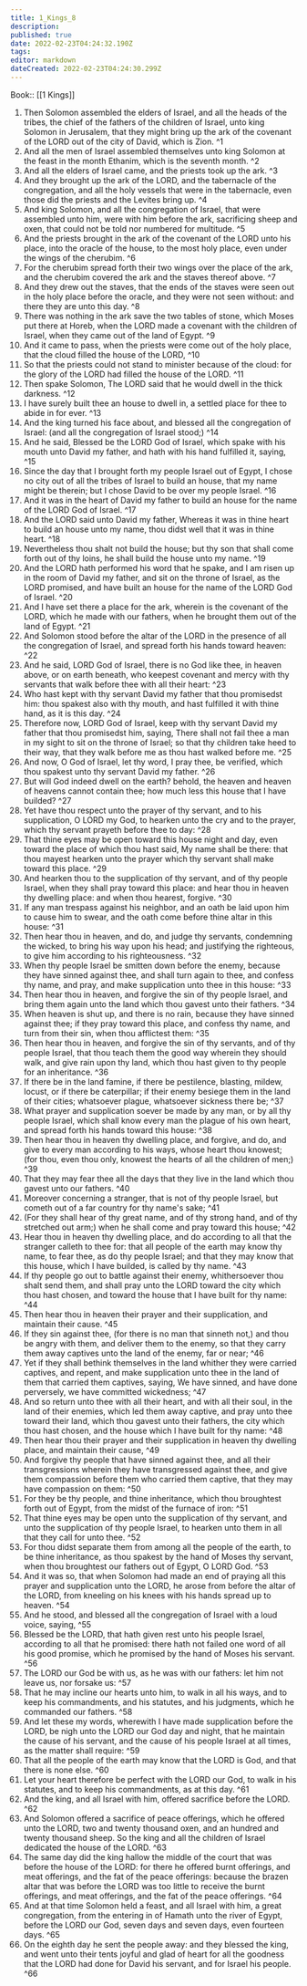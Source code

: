 ```yaml
---
title: 1_Kings_8
description: 
published: true
date: 2022-02-23T04:24:32.190Z
tags: 
editor: markdown
dateCreated: 2022-02-23T04:24:30.299Z
---
```


 Book:: [[1 Kings]]
 1. Then Solomon assembled the elders of Israel, and all the heads of the tribes, the chief of the fathers of the children of Israel, unto king Solomon in Jerusalem, that they might bring up the ark of the covenant of the LORD out of the city of David, which is Zion. ^1
 2. And all the men of Israel assembled themselves unto king Solomon at the feast in the month Ethanim, which is the seventh month. ^2
 3. And all the elders of Israel came, and the priests took up the ark. ^3
 4. And they brought up the ark of the LORD, and the tabernacle of the congregation, and all the holy vessels that were in the tabernacle, even those did the priests and the Levites bring up. ^4
 5. And king Solomon, and all the congregation of Israel, that were assembled unto him, were with him before the ark, sacrificing sheep and oxen, that could not be told nor numbered for multitude. ^5
 6. And the priests brought in the ark of the covenant of the LORD unto his place, into the oracle of the house, to the most holy place, even under the wings of the cherubim. ^6
 7. For the cherubim spread forth their two wings over the place of the ark, and the cherubim covered the ark and the staves thereof above. ^7
 8. And they drew out the staves, that the ends of the staves were seen out in the holy place before the oracle, and they were not seen without: and there they are unto this day. ^8
 9. There was nothing in the ark save the two tables of stone, which Moses put there at Horeb, when the LORD made a covenant with the children of Israel, when they came out of the land of Egypt. ^9
 10. And it came to pass, when the priests were come out of the holy place, that the cloud filled the house of the LORD, ^10
 11. So that the priests could not stand to minister because of the cloud: for the glory of the LORD had filled the house of the LORD. ^11
 12. Then spake Solomon, The LORD said that he would dwell in the thick darkness. ^12
 13. I have surely built thee an house to dwell in, a settled place for thee to abide in for ever. ^13
 14. And the king turned his face about, and blessed all the congregation of Israel: (and all the congregation of Israel stood;) ^14
 15. And he said, Blessed be the LORD God of Israel, which spake with his mouth unto David my father, and hath with his hand fulfilled it, saying, ^15
 16. Since the day that I brought forth my people Israel out of Egypt, I chose no city out of all the tribes of Israel to build an house, that my name might be therein; but I chose David to be over my people Israel. ^16
 17. And it was in the heart of David my father to build an house for the name of the LORD God of Israel. ^17
 18. And the LORD said unto David my father, Whereas it was in thine heart to build an house unto my name, thou didst well that it was in thine heart. ^18
 19. Nevertheless thou shalt not build the house; but thy son that shall come forth out of thy loins, he shall build the house unto my name. ^19
 20. And the LORD hath performed his word that he spake, and I am risen up in the room of David my father, and sit on the throne of Israel, as the LORD promised, and have built an house for the name of the LORD God of Israel. ^20
 21. And I have set there a place for the ark, wherein is the covenant of the LORD, which he made with our fathers, when he brought them out of the land of Egypt. ^21
 22. And Solomon stood before the altar of the LORD in the presence of all the congregation of Israel, and spread forth his hands toward heaven: ^22
 23. And he said, LORD God of Israel, there is no God like thee, in heaven above, or on earth beneath, who keepest covenant and mercy with thy servants that walk before thee with all their heart: ^23
 24. Who hast kept with thy servant David my father that thou promisedst him: thou spakest also with thy mouth, and hast fulfilled it with thine hand, as it is this day. ^24
 25. Therefore now, LORD God of Israel, keep with thy servant David my father that thou promisedst him, saying, There shall not fail thee a man in my sight to sit on the throne of Israel; so that thy children take heed to their way, that they walk before me as thou hast walked before me. ^25
 26. And now, O God of Israel, let thy word, I pray thee, be verified, which thou spakest unto thy servant David my father. ^26
 27. But will God indeed dwell on the earth? behold, the heaven and heaven of heavens cannot contain thee; how much less this house that I have builded? ^27
 28. Yet have thou respect unto the prayer of thy servant, and to his supplication, O LORD my God, to hearken unto the cry and to the prayer, which thy servant prayeth before thee to day: ^28
 29. That thine eyes may be open toward this house night and day, even toward the place of which thou hast said, My name shall be there: that thou mayest hearken unto the prayer which thy servant shall make toward this place. ^29
 30. And hearken thou to the supplication of thy servant, and of thy people Israel, when they shall pray toward this place: and hear thou in heaven thy dwelling place: and when thou hearest, forgive. ^30
 31. If any man trespass against his neighbor, and an oath be laid upon him to cause him to swear, and the oath come before thine altar in this house: ^31
 32. Then hear thou in heaven, and do, and judge thy servants, condemning the wicked, to bring his way upon his head; and justifying the righteous, to give him according to his righteousness. ^32
 33. When thy people Israel be smitten down before the enemy, because they have sinned against thee, and shall turn again to thee, and confess thy name, and pray, and make supplication unto thee in this house: ^33
 34. Then hear thou in heaven, and forgive the sin of thy people Israel, and bring them again unto the land which thou gavest unto their fathers. ^34
 35. When heaven is shut up, and there is no rain, because they have sinned against thee; if they pray toward this place, and confess thy name, and turn from their sin, when thou afflictest them: ^35
 36. Then hear thou in heaven, and forgive the sin of thy servants, and of thy people Israel, that thou teach them the good way wherein they should walk, and give rain upon thy land, which thou hast given to thy people for an inheritance. ^36
 37. If there be in the land famine, if there be pestilence, blasting, mildew, locust, or if there be caterpillar; if their enemy besiege them in the land of their cities; whatsoever plague, whatsoever sickness there be; ^37
 38. What prayer and supplication soever be made by any man, or by all thy people Israel, which shall know every man the plague of his own heart, and spread forth his hands toward this house: ^38
 39. Then hear thou in heaven thy dwelling place, and forgive, and do, and give to every man according to his ways, whose heart thou knowest; (for thou, even thou only, knowest the hearts of all the children of men;) ^39
 40. That they may fear thee all the days that they live in the land which thou gavest unto our fathers. ^40
 41. Moreover concerning a stranger, that is not of thy people Israel, but cometh out of a far country for thy name's sake; ^41
 42. (For they shall hear of thy great name, and of thy strong hand, and of thy stretched out arm;) when he shall come and pray toward this house; ^42
 43. Hear thou in heaven thy dwelling place, and do according to all that the stranger calleth to thee for: that all people of the earth may know thy name, to fear thee, as do thy people Israel; and that they may know that this house, which I have builded, is called by thy name. ^43
 44. If thy people go out to battle against their enemy, whithersoever thou shalt send them, and shall pray unto the LORD toward the city which thou hast chosen, and toward the house that I have built for thy name: ^44
 45. Then hear thou in heaven their prayer and their supplication, and maintain their cause. ^45
 46. If they sin against thee, (for there is no man that sinneth not,) and thou be angry with them, and deliver them to the enemy, so that they carry them away captives unto the land of the enemy, far or near; ^46
 47. Yet if they shall bethink themselves in the land whither they were carried captives, and repent, and make supplication unto thee in the land of them that carried them captives, saying, We have sinned, and have done perversely, we have committed wickedness; ^47
 48. And so return unto thee with all their heart, and with all their soul, in the land of their enemies, which led them away captive, and pray unto thee toward their land, which thou gavest unto their fathers, the city which thou hast chosen, and the house which I have built for thy name: ^48
 49. Then hear thou their prayer and their supplication in heaven thy dwelling place, and maintain their cause, ^49
 50. And forgive thy people that have sinned against thee, and all their transgressions wherein they have transgressed against thee, and give them compassion before them who carried them captive, that they may have compassion on them: ^50
 51. For they be thy people, and thine inheritance, which thou broughtest forth out of Egypt, from the midst of the furnace of iron: ^51
 52. That thine eyes may be open unto the supplication of thy servant, and unto the supplication of thy people Israel, to hearken unto them in all that they call for unto thee. ^52
 53. For thou didst separate them from among all the people of the earth, to be thine inheritance, as thou spakest by the hand of Moses thy servant, when thou broughtest our fathers out of Egypt, O LORD God. ^53
 54. And it was so, that when Solomon had made an end of praying all this prayer and supplication unto the LORD, he arose from before the altar of the LORD, from kneeling on his knees with his hands spread up to heaven. ^54
 55. And he stood, and blessed all the congregation of Israel with a loud voice, saying, ^55
 56. Blessed be the LORD, that hath given rest unto his people Israel, according to all that he promised: there hath not failed one word of all his good promise, which he promised by the hand of Moses his servant. ^56
 57. The LORD our God be with us, as he was with our fathers: let him not leave us, nor forsake us: ^57
 58. That he may incline our hearts unto him, to walk in all his ways, and to keep his commandments, and his statutes, and his judgments, which he commanded our fathers. ^58
 59. And let these my words, wherewith I have made supplication before the LORD, be nigh unto the LORD our God day and night, that he maintain the cause of his servant, and the cause of his people Israel at all times, as the matter shall require: ^59
 60. That all the people of the earth may know that the LORD is God, and that there is none else. ^60
 61. Let your heart therefore be perfect with the LORD our God, to walk in his statutes, and to keep his commandments, as at this day. ^61
 62. And the king, and all Israel with him, offered sacrifice before the LORD. ^62
 63. And Solomon offered a sacrifice of peace offerings, which he offered unto the LORD, two and twenty thousand oxen, and an hundred and twenty thousand sheep. So the king and all the children of Israel dedicated the house of the LORD. ^63
 64. The same day did the king hallow the middle of the court that was before the house of the LORD: for there he offered burnt offerings, and meat offerings, and the fat of the peace offerings: because the brazen altar that was before the LORD was too little to receive the burnt offerings, and meat offerings, and the fat of the peace offerings. ^64
 65. And at that time Solomon held a feast, and all Israel with him, a great congregation, from the entering in of Hamath unto the river of Egypt, before the LORD our God, seven days and seven days, even fourteen days. ^65
 66. On the eighth day he sent the people away: and they blessed the king, and went unto their tents joyful and glad of heart for all the goodness that the LORD had done for David his servant, and for Israel his people. ^66
